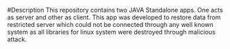 #Description
This repository contains two JAVA Standalone apps. One acts as server and other as client. This app was developed to restore data from restricted server which could not be connected through any well known system as all libraries for linux system were destroyed through malicious attack.

